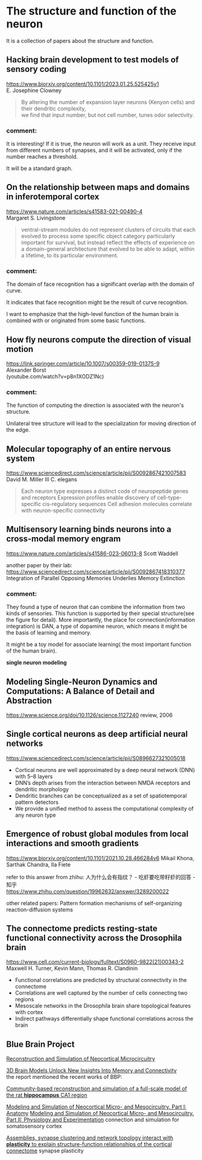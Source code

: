 # The structure and function of the neuron

It is a collection of papers about the structure and function.

## Hacking brain development to test models of sensory coding  
https://www.biorxiv.org/content/10.1101/2023.01.25.525425v1   
E. Josephine Clowney  

> By altering the number of expansion layer neurons (Kenyon cells) and their dendritic complexity,   
we find that input number, but not cell number, tunes odor selectivity. 

 
### comment: 
It is interesting! 
If it is true, the neuron will work as a unit. They receive input from different numbers of synapses, and it will be activated, only if the number reaches a threshold.

It will be a standard graph.
 

<!-- 这个很有意思，如果是这样的话，那么neuron作为一个单元   
收到不同数量的synapse的输入，只有到了一定数量的总和，才会被激活  
我靠，这就是标准的graph啊  -->

   

 

 

 
## On the relationship between maps and domains in inferotemporal cortex 
https://www.nature.com/articles/s41583-021-00490-4   
Margaret S. Livingstone   

> ventral-stream modules do not represent clusters of circuits that each evolved to process some specific object category particularly important for survival, but instead reflect the effects of experience on a domain-general architecture that evolved to be able to adapt, within a lifetime, to its particular environment. 

 
### comment: 
The domain of face recognition has a significant overlap with the domain of curve.

It indicates that face recognition might be the result of curve recognition. 

I want to emphasize that the high-level function of the human brain is combined with or originated from some basic functions. 
 

 
## How fly neurons compute the direction of visual motion  
https://link.springer.com/article/10.1007/s00359-019-01375-9  
Alexander Borst  
(youtube.com/watch?v=p8n1XODZ1Nc) 

### comment: 
The function of computing the direction is associated with the neuron's structure.

Unilateral tree structure will lead to the specialization for moving direction of the edge.
  
  

 

 

 

## Molecular topography of an entire nervous system
https://www.sciencedirect.com/science/article/pii/S0092867421007583
David M. Miller III 
C. elegans 
 
> Each neuron type expresses a distinct code of neuropeptide genes and receptors 
> Expression profiles enable discovery of cell-type-specific cis-regulatory sequences 
> Cell adhesion molecules correlate with neuron-specific connectivity 

 

 

 

 

## Multisensory learning binds neurons into a cross-modal memory engram 
https://www.nature.com/articles/s41586-023-06013-8 
Scott Waddell  

another paper by their lab: 
https://www.sciencedirect.com/science/article/pii/S0092867418310377 
Integration of Parallel Opposing Memories Underlies Memory Extinction 

### comment: 
They found a type of neuron that can combine the information from two kinds of sensories. 
This function is supported by their special structure(see the figure for detail).
More importantly, the place for connection(information integration) is DAN, a type of dopamine neuron, which means it might be the basis of learning and memory.

It might be a toy model for associate learning( the most important function of the human brain).

<!-- 发现了可以汇合两种sensory的neuron 

是因为特殊的结构 

并且这个连接的地方还是DAN,dopamine neuron 

Learning and memory的基础  -->


**single neuron modeling**
## Modeling Single-Neuron Dynamics and Computations: A Balance of Detail and Abstraction
https://www.science.org/doi/10.1126/science.1127240
review, 2006

## Single cortical neurons as deep artificial neural networks
https://www.sciencedirect.com/science/article/pii/S0896627321005018
- Cortical neurons are well approximated by a deep neural network (DNN) with 5–8 layers
- DNN’s depth arises from the interaction between NMDA receptors and dendritic morphology
- Dendritic branches can be conceptualized as a set of spatiotemporal pattern detectors
- We provide a unified method to assess the computational complexity of any neuron type


## Emergence of robust global modules from local interactions and smooth gradients
https://www.biorxiv.org/content/10.1101/2021.10.28.466284v6
Mikail Khona, Sarthak Chandra, Ila Fiete

refer to this answer from zhihu: 人为什么会有指纹？ - 吃虾要吃带籽虾的回答 - 知乎  
https://www.zhihu.com/question/19962632/answer/3289200022

other related papers: 
Pattern formation mechanisms of self-organizing reaction-diffusion systems

## The connectome predicts resting-state functional connectivity across the Drosophila brain
https://www.cell.com/current-biology/fulltext/S0960-9822(21)00343-2
Maxwell H. Turner, Kevin Mann, Thomas R. Clandinin

- Functional correlations are predicted by structural connectivity in the connectome
- Correlations are well captured by the number of cells connecting two regions
- Mesoscale networks in the Drosophila brain share topological features with cortex
- Indirect pathways differentially shape functional correlations across the brain







## Blue Brain Project
[Reconstruction and Simulation of Neocortical Microcircuitry](https://www.cell.com/fulltext/S0092-8674(15)01191-5)

[3D Brain Models Unlock New Insights Into Memory and Connectivity](https://neurosciencenews.com/3d-brain-model-memory-connectivity-28102/)  
the report mentioned the recent works of BBP:
<!-- 这篇报道提到BBP最近的几篇工作， -->

[Community-based reconstruction and simulation of a full-scale model of the rat **hippocampus** CA1 region](https://doi.org/10.1371/journal.pbio.3002861)
<!-- 海马的仿真 -->


[Modeling and Simulation of Neocortical Micro- and Mesocircuitry. Part I: Anatomy](https://elifesciences.org/reviewed-preprints/99688v1)
[Modeling and Simulation of Neocortical Micro- and Mesocircuitry. Part II: Physiology and Experimentation](https://elifesciences.org/reviewed-preprints/99693v1)
connection and simulation for somatosensory cortex
<!-- 体感皮层的连接与仿真  -->


[Assemblies, synapse clustering and network topology interact with **plasticity** to explain structure-function relationships of the cortical connectome](https://elifesciences.org/reviewed-preprints/101850v1)
synapse plasticity
<!-- 可塑性  -->